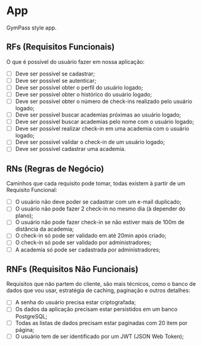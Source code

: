 # App

GymPass style app.

## RFs (Requisitos Funcionais)

O que é possível do usuário fazer em nossa aplicação:

- [ ] Deve ser possível se cadastrar;
- [ ] Deve ser possível se autenticar;
- [ ] Deve ser possível obter o perfil do usuário logado;
- [ ] Deve ser possível obter o histórico do usuário logado;
- [ ] Deve ser possível obter o número de check-ins realizado pelo usuário logado;
- [ ] Deve ser possível buscar academias próximas ao usuário logado;
- [ ] Deve ser possível buscar academias pelo nome com o usuário logado;
- [ ] Deve ser possível realizar check-in em uma academia com o usuário logado;
- [ ] Deve ser possível validar o check-in de um usuário logado;
- [ ] Deve ser possível cadastrar uma academia.

## RNs (Regras de Negócio)

Caminhos que cada requisito pode tomar, todas existem à partir de um Requisito
Funcional:

- [ ] O usuário não deve poder se cadastrar com um e-mail duplicado;
- [ ] O usuário não pode fazer 2 check-in no mesmo dia (à depender do plano);
- [ ] O usuário não pode fazer check-in se não estiver mais de 100m de distância da academia;
- [ ] O check-in só pode ser validado em até 20min após criado;
- [ ] O check-in só pode ser validado por administradores;
- [ ] A academia só pode ser cadastrada por administradores;

## RNFs (Requisitos Não Funcionais)

Requisitos que não partem do cliente, são mais técnicos, como o banco de dados
que vou usar, estratégia de caching, paginação e outros detalhes:

- [ ] A senha do usuário precisa estar criptografada;
- [ ] Os dados da aplicação precisam estar persistidos em um banco PostgreSQL;
- [ ] Todas as listas de dados precisam estar paginadas com 20 item por página;
- [ ] O usuário tem de ser identificado por um JWT (JSON Web Token);
